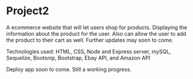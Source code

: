 # Project2

A ecommerce website that will let users shop for products. Displaying the information about the product for the user. Also can allow the user to add the product to their cart as well. Further updates may soon to come.

Technologies used: HTML, CSS, Node and Express server, mySQL, Sequelize, Bootsnip, Bootstrap, Ebay API, and Amazon API

Deploy app soon to come. Still a working progress.

